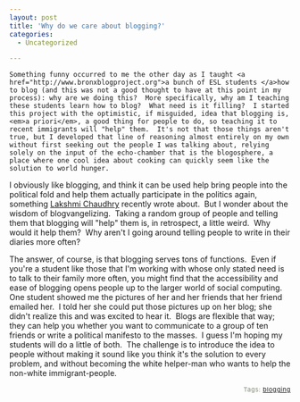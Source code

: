 ```yaml
---
layout: post
title: 'Why do we care about blogging?'
categories:
  - Uncategorized

---
```



    Something funny occurred to me the other day as I taught <a href="http://www.bronxblogproject.org">a bunch of ESL students </a>how to blog (and this was not a good thought to have at this point in my process): why are we doing this?  More specifically, why am I teaching these students learn how to blog?  What need is it filling?  I started this project with the optimistic, if misguided, idea that blogging is, <em>a priori</em>, a good thing for people to do, so teaching it to recent immigrants will "help" them.  It's not that those things aren't true, but I developed that line of reasoning almost entirely on my own without first seeking out the people I was talking about, relying solely on the input of the echo-chamber that is the blogosphere, a place where one cool idea about cooking can quickly seem like the solution to world hunger.

I obviously like blogging, and think it can be used help bring people into the political fold and help them actually participate in the politics again, something <a href="http://www.inthesetimes.com/site/main/article/2485/">Lakshmi Chaudhry</a> recently wrote about.  But I wonder about the wisdom of blogvangelizing.  Taking a random group of people and telling them that blogging will "help" them is, in retrospect, a little weird.  Why would it help them?  Why aren't I going around telling people to write in their diaries more often?

The answer, of course, is that blogging serves tons of functions.  Even if you're a student like those that I'm working with whose only stated need is to talk to their family more often, you might find that the accessibility and ease of blogging opens people up to the larger world of social computing.  One student showed me the pictures of her and her friends that her friend emailed her.  I told her she could put those pictures up on her blog; she didn't realize this and was excited to hear it.  Blogs are flexible that way; they can help you whether you want to communicate to a group of ten friends or write a political manifesto to the masses.  I guess I'm hoping my students will do a little of both.  The challenge is to introduce the idea to people without making it sound like you think it's the solution to every problem, and without becoming the white helper-man who wants to help the non-white immigrant-people.
   
<p style="text-align:right;font-size:11px;letter-spacing:.05em;color:#808979;">Tags: <a href="http://www.technorati.com/tag/blogging" rel="tag">blogging</a></p>
